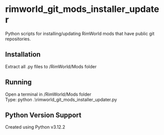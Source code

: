 # rimworld_git_mods_installer_updater
Python scripts for installing/updating RimWorld mods that have public git repositories.

## Installation  
Extract all .py files to /RimWorld/Mods folder  

## Running
Open a terminal in /RimWorld/Mods folder  
Type: python .\rimworld_git_mods_installer_updater.py  

## Python Version Support
Created using Python v3.12.2  
